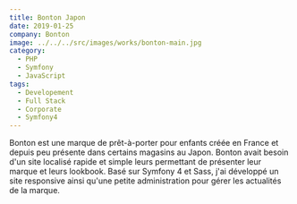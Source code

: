 ```yaml
---
title: Bonton Japon
date: 2019-01-25
company: Bonton
image: ../../../src/images/works/bonton-main.jpg
category:
  - PHP
  - Symfony
  - JavaScript
tags:
  - Developement
  - Full Stack
  - Corporate
  - Symfony4
---
```


Bonton est une marque de prêt-à-porter pour enfants créée en France et depuis peu présente dans certains magasins au Japon. Bonton avait besoin d'un site localisé rapide et simple leurs permettant de présenter leur marque et leurs lookbook. Basé sur Symfony 4 et Sass, j'ai développé un site responsive ainsi qu'une petite administration pour gérer les actualités de la marque.

